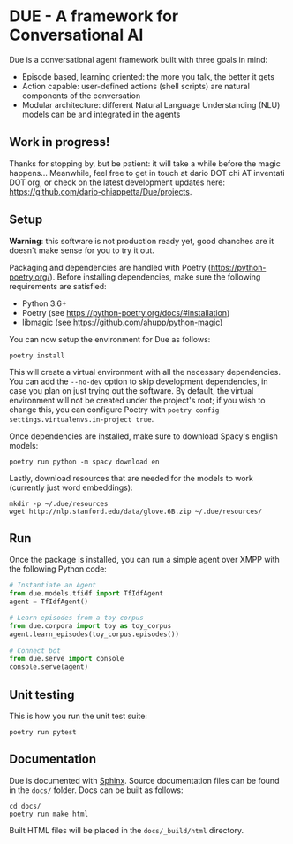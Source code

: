 # DUE - A framework for Conversational AI

Due is a conversational agent framework built with three goals in mind:

* Episode based, learning oriented: the more you talk, the better it gets
* Action capable: user-defined actions (shell scripts) are natural components of the conversation
* Modular architecture: different Natural Language Understanding (NLU) models can be and integrated in the agents

## Work in progress!
Thanks for stopping by, but be patient: it will take a while before the magic happens... Meanwhile, feel free to get in touch at dario DOT chi AT inventati DOT org, or check on the latest development updates here: https://github.com/dario-chiappetta/Due/projects.

## Setup
**Warning**: this software is not production ready yet, good chanches are it doesn't make sense for you to try it out.

Packaging and dependencies are handled with Poetry (https://python-poetry.org/). Before installing dependencies, make sure the following requirements are satisfied:

* Python 3.6+
* Poetry (see https://python-poetry.org/docs/#installation)
* libmagic (see https://github.com/ahupp/python-magic)

You can now setup the environment for Due as follows:

    poetry install

This will create a virtual environment with all the necessary dependencies. You can add the `--no-dev` option to skip development dependencies, in case you plan on just trying out the software. By default, the virtual environment will not be created under the project's root; if you wish to change this, you can configure Poetry with `poetry config settings.virtualenvs.in-project true`.

Once dependencies are installed, make sure to download Spacy's english models:

    poetry run python -m spacy download en

Lastly, download resources that are needed for the models to work (currently just word embeddings):

    mkdir -p ~/.due/resources
    wget http://nlp.stanford.edu/data/glove.6B.zip ~/.due/resources/

## Run

Once the package is installed, you can run a simple agent over XMPP with the following Python code:

```python
# Instantiate an Agent
from due.models.tfidf import TfIdfAgent
agent = TfIdfAgent()

# Learn episodes from a toy corpus
from due.corpora import toy as toy_corpus
agent.learn_episodes(toy_corpus.episodes())
    
# Connect bot
from due.serve import console
console.serve(agent)
```

## Unit testing
This is how you run the unit test suite:

    poetry run pytest

## Documentation
Due is documented with [Sphinx](http://www.sphinx-doc.org). Source documentation files can be found in the `docs/` folder. Docs can be built as follows:

    cd docs/
    poetry run make html

Built HTML files will be placed in the `docs/_build/html` directory. 
